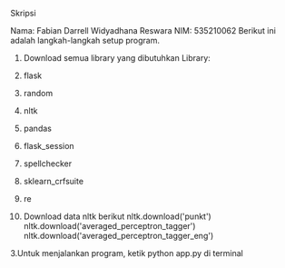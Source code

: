 Skripsi

Nama: Fabian Darrell Widyadhana Reswara
NIM: 535210062
Berikut ini adalah langkah-langkah setup program.
1. Download semua library yang dibutuhkan
Library:
  1. flask
  2. random
  3. nltk
  4. pandas
  5. flask_session
  6. spellchecker
  7. sklearn_crfsuite
  8. re

2. Download data nltk berikut
nltk.download('punkt')
nltk.download('averaged_perceptron_tagger')
nltk.download('averaged_perceptron_tagger_eng')

3.Untuk menjalankan program, ketik python app.py di terminal
